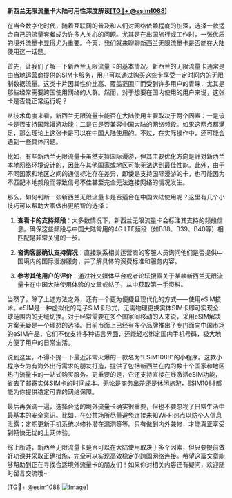 **新西兰无限流量卡大陆可用性深度解读[[TG💪+ @esim1088](https://t.me/s/esim1088)]**

在当今数字化时代，随着互联网的普及和人们对网络依赖程度的加深，选择一款适合自己的流量套餐成为许多人关心的问题。尤其是在出国旅行或工作时，一张优质的境外流量卡显得尤为重要。今天，我们就来聊聊新西兰无限流量卡是否能在大陆使用这一话题。

首先，让我们了解一下新西兰无限流量卡的基本情况。新西兰的无限流量卡通常是由当地运营商提供的SIM卡服务，用户可以通过购买这些卡享受一定时间内的无限制数据流量。这类卡片因其性价比高、覆盖范围广而受到许多用户的青睐，尤其是那些经常需要跨国使用网络的人群。然而，对于想要在国内使用的用户来说，这张卡是否能正常运行呢？

从技术角度来看，新西兰无限流量卡能否在大陆使用主要取决于两个因素：一是该卡是否支持国际漫游功能；二是它是否兼容中国大陆的网络频段。如果这两点都满足，那么理论上这张卡是可以在中国大陆使用的。不过，在实际操作中，还可能会遇到一些具体问题。

比如，有些新西兰无限流量卡虽然支持国际漫游，但其主要优化方向是针对新西兰本地网络环境设计的，因此在其他国家或地区可能无法达到最佳性能。此外，由于不同国家和地区之间的通信标准存在差异，即使是支持国际漫游的卡，也可能因为不匹配本地频段而导致信号不佳甚至完全无法连接网络的情况发生。

那么，如何判断一张新西兰无限流量卡是否适合在中国大陆使用呢？这里有几个小技巧可以帮助大家做出更明智的选择：

1. **查看卡的支持频段**：大多数情况下，新西兰无限流量卡会标注其支持的频段信息。确保这些频段与中国大陆常用的4G LTE频段（如B38、B39、B40等）相匹配是非常关键的一步。
   
2. **咨询客服确认支持情况**：直接联系相关运营商的客服人员询问他们是否提供中国境内的国际漫游服务，并了解具体的资费标准和服务内容。

3. **参考其他用户的评价**：通过社交媒体平台或者论坛搜索关于某款新西兰无限流量卡在中国大陆使用体验的文章或帖子，从中获取第一手资料。

当然了，除了上述方法之外，还有一个更为便捷且现代化的方式——使用eSIM技术。eSIM是一种虚拟化的电子SIM卡形式，无需物理更换实体SIM卡即可实现全球范围内的无缝切换。对于经常需要在多个国家间移动的人来说，采用eSIM解决方案无疑是一个理想的选择。目前市面上已经有多个品牌推出了专门面向中国市场的eSIM产品，它们不仅支持多种语言界面，还能轻松绑定国内手机号码，极大地方便了用户的日常生活。

说到这里，不得不提一下最近非常火爆的一款名为“ESIM1088”的小程序。这款小程序专为有海外出行需求的朋友打造，提供了包括新西兰在内的数十个国家和地区热门流量卡的一站式购买服务。更重要的是，它还支持直接在线激活eSIM功能，省去了邮寄实体SIM卡的时间成本。无论是商务出差还是休闲旅游，ESIM1088都能为你提供稳定可靠的网络保障。

最后再强调一遍，选择合适的境外流量卡确实很重要，但也不要忽视了日常生活中最基本的安全意识。比如，在公共场所尽量避免连接未知Wi-Fi热点以防个人信息泄露；定期更新手机系统以修补潜在漏洞等等。只有做到内外兼修，才能真正享受到畅快无忧的上网体验。

综上所述，新西兰无限流量卡是否可以在大陆使用取决于多个因素，但只要提前做好功课并采取正确措施，完全可以实现高效稳定的跨国网络连接。希望这篇文章能够帮助到正在寻找合适境外流量卡的朋友们！如果你对相关内容还有疑问，欢迎随时留言交流哦~

[[TG💪+ @esim1088](https://t.me/s/esim1088) ![Image](https://i.postimg.cc/4NQfJmqS/Snipaste-2025-05-13-00-14-12.png)]